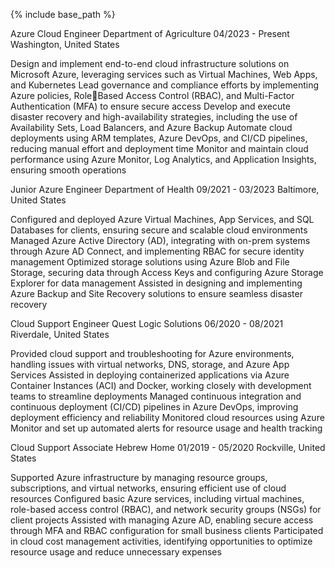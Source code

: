 
{% include base_path %}

Azure Cloud Engineer
Department of Agriculture
04/2023 - Present Washington, United States

Design and implement end-to-end cloud infrastructure solutions on Microsoft
Azure, leveraging services such as Virtual Machines, Web Apps, and Kubernetes
Lead governance and compliance efforts by implementing Azure policies, RoleBased Access Control (RBAC), and Multi-Factor Authentication (MFA) to ensure
secure access
Develop and execute disaster recovery and high-availability strategies, including
the use of Availability Sets, Load Balancers, and Azure Backup
Automate cloud deployments using ARM templates, Azure DevOps, and CI/CD
pipelines, reducing manual effort and deployment time
Monitor and maintain cloud performance using Azure Monitor, Log Analytics, and
Application Insights, ensuring smooth operations

Junior Azure Engineer
Department of Health
09/2021 - 03/2023 Baltimore, United States

Configured and deployed Azure Virtual Machines, App Services, and SQL
Databases for clients, ensuring secure and scalable cloud environments
Managed Azure Active Directory (AD), integrating with on-prem systems through
Azure AD Connect, and implementing RBAC for secure identity management
Optimized storage solutions using Azure Blob and File Storage, securing data
through Access Keys and configuring Azure Storage Explorer for data
management
Assisted in designing and implementing Azure Backup and Site Recovery
solutions to ensure seamless disaster recovery

Cloud Support Engineer
Quest Logic Solutions
06/2020 - 08/2021 Riverdale, United States

Provided cloud support and troubleshooting for Azure environments, handling
issues with virtual networks, DNS, storage, and Azure App Services
Assisted in deploying containerized applications via Azure Container Instances
(ACI) and Docker, working closely with development teams to streamline
deployments
Managed continuous integration and continuous deployment (CI/CD) pipelines in
Azure DevOps, improving deployment efficiency and reliability
Monitored cloud resources using Azure Monitor and set up automated alerts for
resource usage and health tracking

Cloud Support Associate
Hebrew Home
01/2019 - 05/2020 Rockville, United States

Supported Azure infrastructure by managing resource groups, subscriptions, and
virtual networks, ensuring efficient use of cloud resources
Configured basic Azure services, including virtual machines, role-based access
control (RBAC), and network security groups (NSGs) for client projects
Assisted with managing Azure AD, enabling secure access through MFA and
RBAC configuration for small business clients
Participated in cloud cost management activities, identifying opportunities to
optimize resource usage and reduce unnecessary expenses
  
